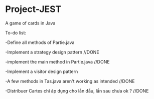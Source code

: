 # Project-JEST
A game of cards in Java 

To-do list:

-Define all methods of Partie.java 

-Implement a strategy design pattern //DONE

-implement the main method in Partie.java //DONE

-Implement a visitor design pattern 

-A few methods in Tas.java aren't working as intended //DONE

-Distribuer Cartes chỉ áp dụng cho lần đầu, lần sau chưa ok ? //DONE


